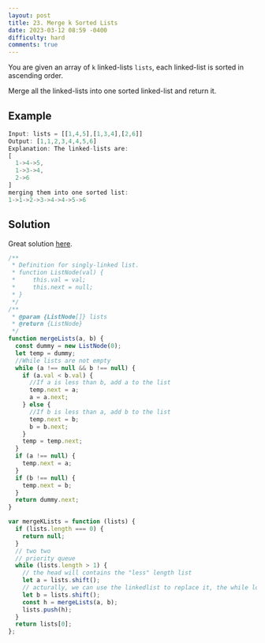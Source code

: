```yaml
---
layout: post
title: 23. Merge k Sorted Lists
date: 2023-03-12 08:59 -0400
difficulty: hard
comments: true
---
```


You are given an array of `k` linked-lists `lists`, each linked-list is sorted in ascending order.

Merge all the linked-lists into one sorted linked-list and return it.

## Example

```javascript
Input: lists = [[1,4,5],[1,3,4],[2,6]]
Output: [1,1,2,3,4,4,5,6]
Explanation: The linked-lists are:
[
  1->4->5,
  1->3->4,
  2->6
]
merging them into one sorted list:
1->1->2->3->4->4->5->6
```

## Solution

Great solution [here](https://leetcode.com/problems/merge-k-sorted-lists/solutions/114606/extremely-simple-javascript-solution/?orderBy=hot&languageTags=javascript).

```javascript
/**
 * Definition for singly-linked list.
 * function ListNode(val) {
 *     this.val = val;
 *     this.next = null;
 * }
 */
/**
 * @param {ListNode[]} lists
 * @return {ListNode}
 */
function mergeLists(a, b) {
  const dummy = new ListNode(0);
  let temp = dummy;
  //While lists are not empty
  while (a !== null && b !== null) {
    if (a.val < b.val) {
      //If a is less than b, add a to the list
      temp.next = a;
      a = a.next;
    } else {
      //If b is less than a, add b to the list
      temp.next = b;
      b = b.next;
    }
    temp = temp.next;
  }
  if (a !== null) {
    temp.next = a;
  }
  if (b !== null) {
    temp.next = b;
  }
  return dummy.next;
}

var mergeKLists = function (lists) {
  if (lists.length === 0) {
    return null;
  }
  // two two
  // priority queue
  while (lists.length > 1) {
    // the head will contains the "less" length list
    let a = lists.shift();
    // acturally, we can use the linkedlist to replace it, the while loop will be the while( list.header.next !== null || lists.length > 0)
    let b = lists.shift();
    const h = mergeLists(a, b);
    lists.push(h);
  }
  return lists[0];
};
```
